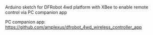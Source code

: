 Arduino sketch for DFRobot 4wd platform with XBee to enable remote control via PC companion app

PC companion app: https://github.com/amplexus/dfrobot_4wd_wireless_controller_app

